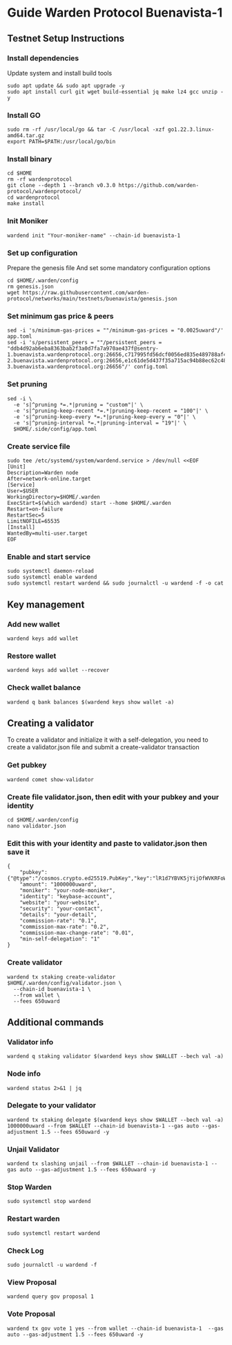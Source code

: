 # Guide Warden Protocol Buenavista-1

## Testnet Setup Instructions

### Install dependencies

Update system and install build tools
```
sudo apt update && sudo apt upgrade -y
sudo apt install curl git wget build-essential jq make lz4 gcc unzip -y
```

### Install GO
```
sudo rm -rf /usr/local/go && tar -C /usr/local -xzf go1.22.3.linux-amd64.tar.gz
export PATH=$PATH:/usr/local/go/bin
```

### Install binary
```
cd $HOME
rm -rf wardenprotocol
git clone --depth 1 --branch v0.3.0 https://github.com/warden-protocol/wardenprotocol/
cd wardenprotocol
make install
```

### Init Moniker
```
wardend init "Your-moniker-name" --chain-id buenavista-1
```

### Set up configuration
Prepare the genesis file And set some mandatory configuration options
```
cd $HOME/.warden/config
rm genesis.json
wget https://raw.githubusercontent.com/warden-protocol/networks/main/testnets/buenavista/genesis.json
```

### Set minimum gas price & peers
```
sed -i 's/minimum-gas-prices = ""/minimum-gas-prices = "0.0025uward"/' app.toml
sed -i 's/persistent_peers = ""/persistent_peers = "ddb4d92ab6eba8363bab2f3a0d7fa7a970ae437f@sentry-1.buenavista.wardenprotocol.org:26656,c717995fd56dcf0056ed835e489788af4ffd8fe8@sentry-2.buenavista.wardenprotocol.org:26656,e1c61de5d437f35a715ac94b88ec62c482edc166@sentry-3.buenavista.wardenprotocol.org:26656"/' config.toml
```

### Set pruning
```
sed -i \
  -e 's|^pruning *=.*|pruning = "custom"|' \
  -e 's|^pruning-keep-recent *=.*|pruning-keep-recent = "100"|' \
  -e 's|^pruning-keep-every *=.*|pruning-keep-every = "0"|' \
  -e 's|^pruning-interval *=.*|pruning-interval = "19"|' \
  $HOME/.side/config/app.toml
```

### Create service file
```
sudo tee /etc/systemd/system/wardend.service > /dev/null <<EOF
[Unit]
Description=Warden node
After=network-online.target
[Service]
User=$USER
WorkingDirectory=$HOME/.warden
ExecStart=$(which wardend) start --home $HOME/.warden
Restart=on-failure
RestartSec=5
LimitNOFILE=65535
[Install]
WantedBy=multi-user.target
EOF
```

### Enable and start service
```
sudo systemctl daemon-reload
sudo systemctl enable wardend
sudo systemctl restart wardend && sudo journalctl -u wardend -f -o cat
```

## Key management

### Add new wallet
```
wardend keys add wallet
```

### Restore wallet
```
wardend keys add wallet --recover
```

### Check wallet balance 
```
wardend q bank balances $(wardend keys show wallet -a)
```

## Creating a validator
To create a validator and initialize it with a self-delegation, you need to create a validator.json file and submit a create-validator transaction

### Get pubkey
```
wardend comet show-validator
```

### Create file validator.json, then edit with your pubkey and your identity
```
cd $HOME/.warden/config
nano validator.json
```

### Edit this with your identity and paste to validator.json then save it
```
{    
    "pubkey": {"@type":"/cosmos.crypto.ed25519.PubKey","key":"lR1d7YBVK5jYijOfWVKRFoWCsS4dg3kagT7LB9GnG8I="},
    "amount": "1000000uward",
    "moniker": "your-node-moniker",
    "identity": "keybase-account",
    "website": "your-website",
    "security": "your-contact",
    "details": "your-detail",
    "commission-rate": "0.1",
    "commission-max-rate": "0.2",
    "commission-max-change-rate": "0.01",
    "min-self-delegation": "1"
}
```

### Create validator
```
wardend tx staking create-validator $HOME/.warden/config/validator.json \
  --chain-id buenavista-1 \
  --from wallet \
  --fees 650uward
```

## Additional commands

### Validator info
```
wardend q staking validator $(wardend keys show $WALLET --bech val -a)
```

### Node info
```
wardend status 2>&1 | jq
```

### Delegate to your validator
```
wardend tx staking delegate $(wardend keys show $WALLET --bech val -a) 1000000uward --from $WALLET --chain-id buenavista-1 --gas auto --gas-adjustment 1.5 --fees 650uward -y
```

### Unjail Validator 
```
wardend tx slashing unjail --from $WALLET --chain-id buenavista-1 --gas auto --gas-adjustment 1.5 --fees 650uward -y
```

### Stop Warden
```
sudo systemctl stop wardend
```

### Restart warden
```
sudo systemctl restart wardend
```

### Check Log
```
sudo journalctl -u wardend -f
```

### View Proposal
```
wardend query gov proposal 1
```

### Vote Proposal
```
wardend tx gov vote 1 yes --from wallet --chain-id buenavista-1  --gas auto --gas-adjustment 1.5 --fees 650uward -y
```
